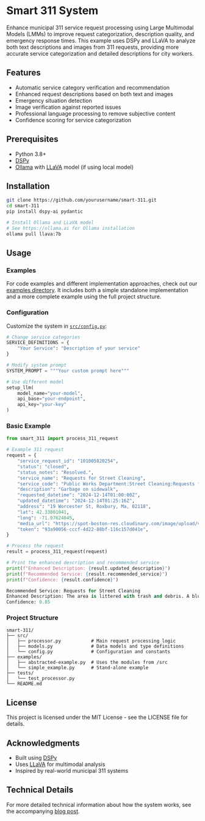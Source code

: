 # Smart 311 System

Enhance municipal 311 service request processing using Large Multimodal Models (LMMs) to improve request categorization, description quality, and emergency response times. This example uses DSPy and LLaVA to analyze both text descriptions and images from 311 requests, providing more accurate service categorization and detailed descriptions for city workers.

## Features

- Automatic service category verification and recommendation
- Enhanced request descriptions based on both text and images
- Emergency situation detection
- Image verification against reported issues
- Professional language processing to remove subjective content
- Confidence scoring for service categorization

## Prerequisites

- Python 3.8+
- [DSPy](https://dspy.ai/)
- [Ollama](https://ollama.com/) with [LLaVA](https://llava-vl.github.io/) model (if using local model)

## Installation

```bash
git clone https://github.com/yourusername/smart-311.git
cd smart-311
pip install dspy-ai pydantic

# Install Ollama and LLaVA model
# See https://ollama.ai for Ollama installation
ollama pull llava:7b
```

## Usage

### Examples
For code examples and different implementation approaches, check out our [examples directory](examples/). It includes both a simple standalone implementation and a more complete example using the full project structure.

### Configuration
Customize the system in [`src/config.py`](src/config.py):

```python
# Change service categories
SERVICE_DEFINITIONS = {
    "Your Service": "Description of your service"
}

# Modify system prompt
SYSTEM_PROMPT = """Your custom prompt here"""

# Use different model
setup_llm(
    model_name="your-model",
    api_base="your-endpoint",
    api_key="your-key"
)
```

### Basic Example

```python
from smart_311 import process_311_request

# Example 311 request
request = {
    "service_request_id": "101005820254",
    "status": "closed",
    "status_notes": "Resolved.",
    "service_name": "Requests for Street Cleaning",
    "service_code": "Public Works Department:Street Cleaning:Requests for Street Cleaning",
    "description": "Garbage on sidewalk",
    "requested_datetime": "2024-12-14T01:00:00Z",
    "updated_datetime": "2024-12-14T01:25:16Z",
    "address": "19 Worcester St, Roxbury, Ma, 02118",
    "lat": 42.33801041,
    "long": -71.07624045,
    "media_url": "https://spot-boston-res.cloudinary.com/image/upload/v1734138056/boston/production/x1vhcizd7nvzb7xdzkfe.jpg#spot=e8762677-4564-41c3-b58b-3ddd206801cb",
    "token": "93a90056-cccf-4d22-88bf-116c157d041e",
}

# Process the request
result = process_311_request(request)

# Print the enhanced description and recommended service
print(f"Enhanced Description: {result.updated_description}")
print(f"Recommended Service: {result.recommended_service}")
print(f"Confidence: {result.confidence}")
```

```python
Recommended Service: Requests for Street Cleaning
Enhanced Description: The area is littered with trash and debris. A blue box is present on the sidewalk, which needs to be removed or emptied. The surrounding area also requires attention to maintain cleanliness in the neighborhood.
Confidence: 0.85
```

### Project Structure

```
smart-311/
├── src/
│   ├── processor.py           # Main request processing logic
│   ├── models.py              # Data models and type definitions
│   └── config.py              # Configuration and constants
├── examples/
│   ├── abstracted-example.py  # Uses the modules from /src
│   └── simple_example.py      # Stand-alone example
├── tests/
│   └── test_processor.py
└── README.md
```

## License

This project is licensed under the MIT License - see the LICENSE file for details.

## Acknowledgments

- Built using [DSPy](https://github.com/stanfordnlp/dspy)
- Uses [LLaVA](https://github.com/haotian-liu/LLaVA) for multimodal analysis
- Inspired by real-world municipal 311 systems

## Technical Details

For more detailed technical information about how the system works, see the accompanying [blog post](https://hershgupta.com/posts/smarter-311-with-vision-models/).